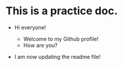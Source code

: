 # This is a practice doc.

* Hi everyone!
    * Welcome to my Github profile!
    * How are you?

* I am now updating the readme file!